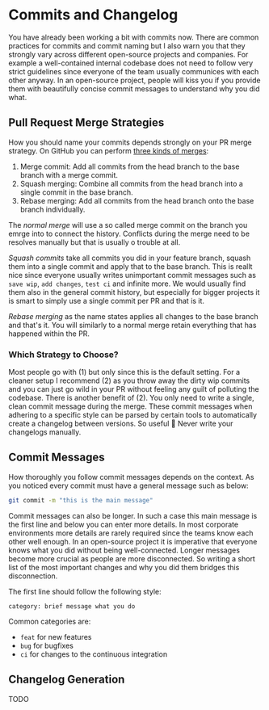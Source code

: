 # Commits and Changelog

You have already been working a bit with commits now.
There are common practices for commits and commit naming but I also warn you
that they strongly vary across different open-source projects and companies.
For example a well-contained internal codebase does not need to follow very
strict guidelines since everyone of the team usually communices with each other
anyway.
In an open-source project, people will kiss you if you provide them with
beautifully concise commit messages to understand why you did what.

## Pull Request Merge Strategies

How you should name your commits depends strongly on your PR merge strategy.
On GitHub you can perform [three kinds of merges][gh-merge-strategies]:

1. Merge commit: Add all commits from the head branch to the base branch with a
   merge commit.
2. Squash merging: Combine all commits from the head branch into a single commit
   in the base branch.
3. Rebase merging: Add all commits from the head branch onto the base branch
   individually.

The *normal merge* will use a so called merge commit on the branch you emrge into
to connect the history.
Conflicts during the merge need to be resolves manually but that is usually
o trouble at all.

*Squash commits* take all commits you did in your feature branch, squash them
into a single commit and apply that to the base branch.
This is reallt nice since everyone usually writes unimportant commit messages
such as `save wip`, `add changes`, `test ci` and infinite more.
We would usually find them also in the general commit history, but especially
for bigger projects it is smart to simply use a single commit per PR and that
is it.

*Rebase merging* as the name states applies all changes to the base branch and
that's it. You will similarly to a normal merge retain everything that has
happened within the PR.

[gh-merge-strategies]: https://docs.github.com/en/repositories/configuring-branches-and-merges-in-your-repository/configuring-pull-request-merges/about-merge-methods-on-github

### Which Strategy to Choose?

Most people go with (1) but only since this is the default setting.
For a cleaner setup I recommend (2) as you throw away the dirty wip commits
and you can just go wild in your PR without feeling any guilt of polluting the
codebase.
There is another benefit of (2).
You only need to write a single, clean commit message during the merge.
These commit messages when adhering to a specific style can be parsed by certain
tools to automatically create a changelog between versions.
So useful 👀 Never write your changelogs manually.

## Commit Messages

How thoroughly you follow commit messages depends on the context.
As you noticed every commit must have a general message such as below:

```bash
git commit -m "this is the main message"
```

Commit messages can also be longer.
In such a case this main message is the first line and below you can enter
more details.
In most corporate environments more details are rarely required since the teams
know each other well enough.
In an open-source project it is imperative that everyone knows what you did
without being well-connected.
Longer messages become more crucial as people are more disconnected.
So writing a short list of the most important changes and why you did them
bridges this disconnection.

The first line should follow the following style:

`category: brief message what you do`

Common categories are:

- `feat` for new features
- `bug` for bugfixes
- `ci` for changes to the continuous integration

## Changelog Generation

TODO
